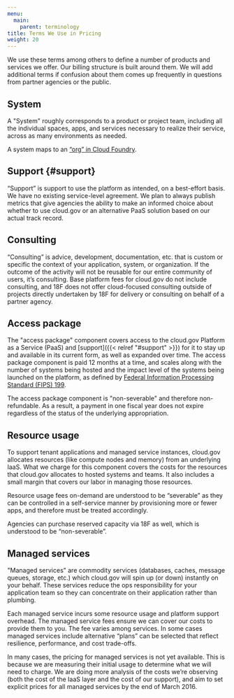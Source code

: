 ```yaml
---
menu:
  main:
    parent: terminology
title: Terms We Use in Pricing
weight: 20
---
```


We use these terms among others to define a number of products and services we offer. Our billing structure is built around them. We will add additional terms if confusion about them comes up frequently in questions from partner agencies or the public.

## System

A "System" roughly corresponds to a product or project team, including all the individual spaces, apps, and services necessary to realize their service, across as many environments as needed.

A system maps to an [“org” in Cloud Foundry](http://docs.cloudfoundry.org/concepts/roles.html#orgs).

## Support {#support}

“Support” is support to use the platform as intended, on a best-effort basis. We have no existing service-level agreement. We plan to always publish metrics that give agencies the ability to make an informed choice about whether to use cloud.gov or an alternative PaaS solution based on our actual track record.

## Consulting

“Consulting” is advice, development, documentation, etc. that is custom or specific the context of your application, system, or organization. If the outcome of the activity will not be reusable for our entire community of users, it’s consulting. Base platform fees for cloud.gov do not include consulting, and 18F does not offer cloud-focused consulting outside of projects directly undertaken by 18F for delivery or consulting on behalf of a partner agency.

## Access package

The "access package" component covers access to the cloud.gov Platform as a Service (PaaS) and [support]({{< relref "#support" >}}) for it to stay up and available in its current form, as well as expanded over time. The access package component is paid 12 months at a time, and scales along with the number of systems being hosted and the impact level of the systems being launched on the platform, as defined by [Federal Information Processing Standard (FIPS) 199](http://csrc.nist.gov/publications/fips/fips199/FIPS-PUB-199-final.pdf).

The access package component is "non-severable" and therefore non-refundable. As a result, a payment in one fiscal year does not expire regardless of the status of the underlying appropriation.

## Resource usage

To support tenant applications and managed service instances, cloud.gov allocates resources (like compute nodes and memory) from an underlying IaaS. What we charge for this component covers the costs for the resources that cloud.gov allocates to hosted systems and teams. It also includes a small margin that covers our labor in managing those resources.

Resource usage fees on-demand are understood to be “severable” as they can be controlled in a self-service manner by provisioning more or fewer apps, and therefore must be treated accordingly.

Agencies can purchase reserved capacity via 18F as well, which is understood to be “non-severable”.

## Managed services

"Managed services" are commodity services (databases, caches, message queues, storage, etc.) which cloud.gov will spin up (or down) instantly on your behalf. These services reduce the ops responsibility for your application team so they can concentrate on their application rather than plumbing. 

Each managed service incurs some resource usage and platform support overhead. The managed service fees ensure we can cover our costs to provide them to you. The fee varies among services. In some cases managed services include alternative “plans” can be selected that reflect resilience, performance, and cost trade-offs.

In many cases, the pricing for managed services is not yet available. This is because we are measuring their initial usage to determine what we will need to charge. We are doing more analysis of the costs we’re observing (both the cost of the IaaS layer and the cost of our support), and aim to set explicit prices for all managed services by the end of March 2016.

